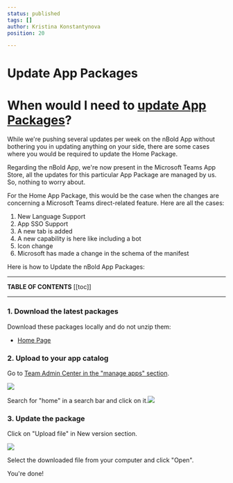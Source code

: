 ```yaml
---
status: published
tags: []
author: Kristina Konstantynova
position: 20

---
```

# Update App Packages

# **When would I need to** [**update App Packages**](https://docs.nbold.co/quickstart/update-app-packages.html)**?**

While we're pushing several updates per week on the nBold App without bothering you in updating anything on your side, there are some cases where you would be required to update the Home Package.

Regarding the nBold App, we're now present in the Microsoft Teams App Store, all the updates for this particular App Package are managed by us. So, nothing to worry about.

For the Home App Package, this would be the case when the changes are concerning a Microsoft Teams direct-related feature. Here are all the cases:

1. New Language Support
2. App SSO Support
3. A new tab is added
4. A new capability is here like including a bot
5. Icon change
6. Microsoft has made a change in the schema of the manifest

Here is how to Update the nBold App Packages:

***

**TABLE OF CONTENTS**
\[\[toc\]\]

***

### 1. Download the latest packages

Download these packages locally and do not unzip them:

* [Home Page](https://dist.salestim.io/packages/io.nbold.standalone.prd.zip)

### 2. Upload to your app catalog

Go to [Team Admin Center in the "manage apps" section](https://admin.teams.microsoft.com/policies/manage-apps).

![](/uploads/screenshot-2022-02-11-at-14-43-30.png)

Search for "home" in a search bar and click on it.![](/uploads/pacjage.png)

### 3. Update the package

Click on "Upload file" in New version section.

![](/uploads/screenshot-2022-02-11-at-13-32-26.png)

Select the downloaded file from your computer and click "Open".

You're done!